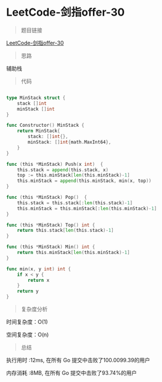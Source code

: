 # LeetCode-剑指offer-30

>题目链接

[LeetCode-剑指offer-30](https://leetcode-cn.com/problems/bao-han-minhan-shu-de-zhan-lcof/)

> 思路

辅助栈

>代码

```go

type MinStack struct {
    stack []int
    minStack []int
}

func Constructor() MinStack {
    return MinStack{
        stack: []int{},
        minStack: []int{math.MaxInt64},
    }
}

func (this *MinStack) Push(x int)  {
    this.stack = append(this.stack, x)
    top := this.minStack[len(this.minStack)-1]
    this.minStack = append(this.minStack, min(x, top))
}

func (this *MinStack) Pop()  {
    this.stack = this.stack[:len(this.stack)-1]
    this.minStack = this.minStack[:len(this.minStack)-1]
}

func (this *MinStack) Top() int {
    return this.stack[len(this.stack)-1]
}

func (this *MinStack) Min() int {
    return this.minStack[len(this.minStack)-1]
}

func min(x, y int) int {
    if x < y {
        return x
    }
    return y
}

```

>复杂度分析

时间复杂度：O(1)

空间复杂度：O(n)

>总结

执行用时 :12ms, 在所有 Go 提交中击败了100.0099.39的用户

内存消耗 :8MB, 在所有 Go 提交中击败了93.74%的用户
